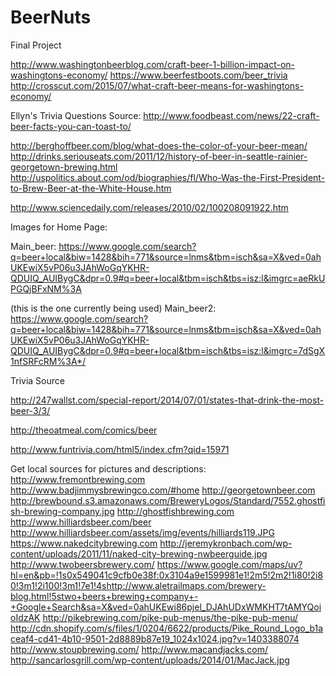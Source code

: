 # BeerNuts
Final Project

http://www.washingtonbeerblog.com/craft-beer-1-billion-impact-on-washingtons-economy/
https://www.beerfestboots.com/beer_trivia
http://crosscut.com/2015/07/what-craft-beer-means-for-washingtons-economy/



Ellyn's Trivia Questions Source:
http://www.foodbeast.com/news/22-craft-beer-facts-you-can-toast-to/

http://berghoffbeer.com/blog/what-does-the-color-of-your-beer-mean/
http://drinks.seriouseats.com/2011/12/history-of-beer-in-seattle-rainier-georgetown-brewing.html
http://uspolitics.about.com/od/biographies/fl/Who-Was-the-First-President-to-Brew-Beer-at-the-White-House.htm

http://www.sciencedaily.com/releases/2010/02/100208091922.htm

Images for Home Page:

Main_beer:
https://www.google.com/search?q=beer+local&biw=1428&bih=771&source=lnms&tbm=isch&sa=X&ved=0ahUKEwiX5vP06u3JAhWoGqYKHR-QDUIQ_AUIBygC&dpr=0.9#q=beer+local&tbm=isch&tbs=isz:l&imgrc=aeRkUPGQjBFxNM%3A

(this is the one currently being used)
Main_beer2:
 https://www.google.com/search?q=beer+local&biw=1428&bih=771&source=lnms&tbm=isch&sa=X&ved=0ahUKEwiX5vP06u3JAhWoGqYKHR-QDUIQ_AUIBygC&dpr=0.9#q=beer+local&tbm=isch&tbs=isz:l&imgrc=7dSgX1nfSRFcRM%3A*/

Trivia Source


http://247wallst.com/special-report/2014/07/01/states-that-drink-the-most-beer-3/3/

http://theoatmeal.com/comics/beer

http://www.funtrivia.com/html5/index.cfm?qid=15971

Get local sources for pictures and descriptions:
http://www.fremontbrewing.com
http://www.badjimmysbrewingco.com/#home
http://georgetownbeer.com
http://brewbound.s3.amazonaws.com/BreweryLogos/Standard/7552.ghostfish-brewing-company.jpg
http://ghostfishbrewing.com
http://www.hilliardsbeer.com/beer
http://www.hilliardsbeer.com/assets/img/events/hilliards119.JPG
https://www.nakedcitybrewing.com
http://jeremykronbach.com/wp-content/uploads/2011/11/naked-city-brewing-nwbeerguide.jpg
http://www.twobeersbrewery.com/
https://www.google.com/maps/uv?hl=en&pb=!1s0x549041c9cfb0e38f:0x3104a9e1599981e1!2m5!2m2!1i80!2i80!3m1!2i100!3m1!7e1!4shttp://www.aletrailmaps.com/brewery-blog.html!5stwo+beers+brewing+company+-+Google+Search&sa=X&ved=0ahUKEwi86pjel_DJAhUDxWMKHT7tAMYQoioIdzAK
http://pikebrewing.com/pike-pub-menus/the-pike-pub-menu/
http://cdn.shopify.com/s/files/1/0204/6622/products/Pike_Round_Logo_b1aceaf4-cd41-4b10-9501-2d8889b87e19_1024x1024.jpg?v=1403388074
http://www.stoupbrewing.com/
http://www.macandjacks.com/
http://sancarlosgrill.com/wp-content/uploads/2014/01/MacJack.jpg
